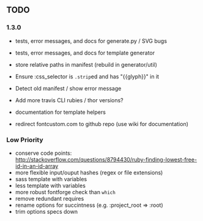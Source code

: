 ## TODO

### 1.3.0

* tests, error messages, and docs for generate.py / SVG bugs
* tests, error messages, and docs for template generator

* store relative paths in manifest (rebuild in generator/util)
* Ensure :css_selector is `.strip`ed and has "{{glyph}}" in it
* Detect old manifest / show error message

* Add more travis CLI rubies / thor versions?
* documentation for template helpers
* redirect fontcustom.com to github repo (use wiki for documentation)

### Low Priority

* conserve code points: http://stackoverflow.com/questions/8794430/ruby-finding-lowest-free-id-in-an-id-array
* more flexible input/ouput hashes (regex or file extensions)
* sass template with variables
* less template with variables
* more robust fontforge check than `which`
* remove redundant requires
* rename options for succintness (e.g. :project_root => :root)
* trim options specs down
